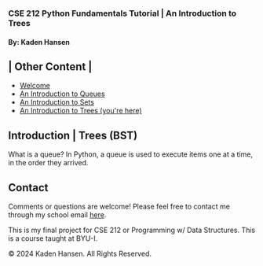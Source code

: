 ### **CSE 212 Python Fundamentals Tutorial | An Introduction to Trees**

#### By: Kaden Hansen

| Other Content | 
-----------
+ [Welcome](README.md)
+ [An Introduction to Queues](queue_module/1-queue.md)
+ [An Introduction to Sets](set_module/2-set.md)
+ [An Introduction to Trees (you're here)](tree_module/3-tree.md)

## **Introduction | Trees (BST)**

What is a queue? In Python, a queue is used to execute items one at a time, in the order they arrived. 

## Contact
Comments or questions are welcome! Please feel free to contact me through my school email [here](mailto:han22047@byui.edu).

This is my final project for CSE 212 or Programming w/ Data Structures. This is a course taught at BYU-I.

© 2024 Kaden Hansen. All Rights Reserved.